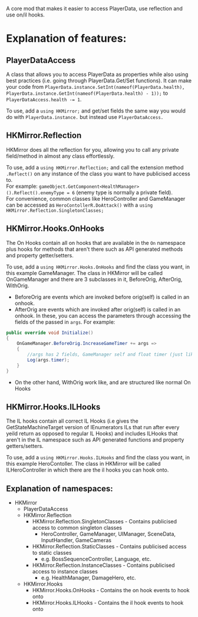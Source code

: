 A core mod that makes it easier to access PlayerData, use reflection and use on/il hooks.   
# Explanation of features:
## **PlayerDataAccess** 
A class that allows you to access PlayerData as properties while also using best practices (i.e. going through PlayerData.Get/Set functions). It can make your code from `PlayerData.instance.SetInt(nameof(PlayerData.health), PlayerData.instance.GetInt(nameof(PlayerData.health) - 1));` to `PlayerDataAccess.health -= 1`.  

To use, add a `using HKMirror;` and get/set fields the same way you would do with `PlayerData.instance.` but instead use `PlayerDataAccess.`
## **HKMirror.Reflection** 
HKMirror does all the reflection for you, allowing you to call any private field/method in almost any class effortlessly.  

To use, add a `using HKMirror.Reflection;` and call the extension method `.Reflect()` on any instance of the class you want to have publicised access to.  
For example: `gameObject.GetComponent<HealthManager>().Reflect().enemyType = 6` (enemy type is normally a private field).  
For convenience, common classes like HeroController and GameManager can be accessed as `HeroContollerR.DoAttack()` with a `using HKMirror.Reflection.SingletonClasses;` 
## **HKMirror.Hooks.OnHooks** 
The On Hooks contain all on hooks that are available in the `On` namespace plus hooks for methods that aren't there such as API generated methods and property getter/setters.  

To use, add a `using HKMirror.Hooks.OnHooks` and find the class you want, in this example GameManager. The class in HKMirror will be called OnGameManager and there are 3 subclasses in it, BeforeOrig, AfterOrig, WithOrig. 
* BeforeOrig are events which are invoked before orig(self) is called in an onhook. 
* AfterOrig are events which are invoked after orig(self) is called in an onhook. 
In these, you can access the parameters through accessing the fields of the passed in `args`. For example:  
```cs
public override void Initialize()
{
    OnGameManager.BeforeOrig.IncreaseGameTimer += args => 
    {
        //args has 2 fields, GameManager self and float timer (just like normal on hooks)
        Log(args.timer);
    }
}
``` 
* On the other hand, WithOrig work like, and are structured like normal On Hooks

## **HKMirror.Hooks.ILHooks** 
The IL hooks contain all correct IL Hooks (i.e gives the GetStateMachineTarget version of IEnumerators ILs that run after every yeild return as opposed to regular IL Hooks) and includes ILHooks that aren't in the IL namespace such as API generated functions and property getters/setters.  

To use, add a `using HKMirror.Hooks.ILHooks` and find the class you want, in this example HeroContoller. The class in HKMirror will be called ILHeroController in which there are the il hooks you can hook onto.

## Explanation of namespaces:
* HKMirror
  * PlayerDataAccess
  * HKMirror.Reflection
    * HKMirror.Reflection.SingletonClasses - Contains publicised access to common singleton classes
      * HeroController, GameManager, UIManager, SceneData, InputHandler, GameCameras
    * HKMirror.Reflection.StaticClasses - Contains publicised access to static classes
      * e.g. BossSequenceController, Language, etc. 
    * HKMirror.Reflection.InstanceClasses - Contains publicised access to instance classes
      * e.g. HealthManager, DamageHero, etc.
  * HKMirror.Hooks
    * HKMirror.Hooks.OnHooks - Contains the on hook events to hook onto
    * HKMirror.Hooks.ILHooks - Contains the il hook events to hook onto